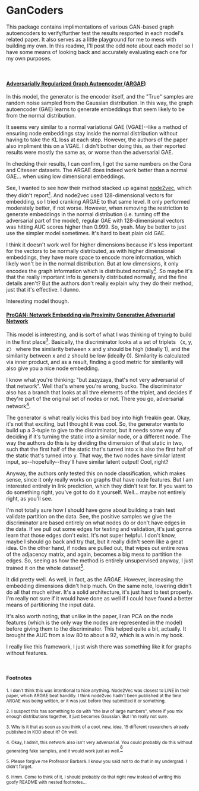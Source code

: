 # GanCoders
This package contains implimentations of various GAN-based graph autoencoders to verify/further test the results resported in each model's related paper. It also serves as a little playground for me to mess with building my own. In this readme, I'll post the odd note about each model so I have some means of looking back and accurately evaluating each one for my own purposes. 

<br/>

#### [Adversarially Regularized Graph Autoencoder (ARGAE)](https://www.ijcai.org/Proceedings/2018/0362.pdf)
In this model, the generator is the encoder itself, and the "True" samples are random noise sampled from the Gaussian distribution. In this way, the graph autoencoder (GAE) learns to generate embeddings that seem likely to be from the normal distribution. 

It seems very similar to a normal variational GAE (VGAE)--like a method of ensuring node embeddings stay inside the normal distribution without having to take the KL loss at each step. However, the authors of the paper also impliment this on a VGAE. I didn't bother doing this, as their reported results were mostly the same as, or worse than the adversarial GAE. 

In checking their results, I can confirm, I got the same numbers on the Cora and Citeseer datasets. The ARGAE does indeed work better than a normal GAE... when using low dimensional embeddings. 

See, I wanted to see how their method stacked up against [node2vec](https://dl.acm.org/doi/pdf/10.1145/2939672.2939754), which they didn't report[<sup>1</sup>](#fn1). And node2vec used 128-dimensional vectors for embedding, so I tried cranking ARGAE to that same level. It only performed moderately better, if not worse. However, when removing the restriction to generate embeddings in the normal distribution (i.e. turning off the adversarial part of the model), regular GAE with 128-dimensional vectors was hitting AUC scores higher than 0.999. So, yeah. May be better to just use the simpler model sometimes. It's hard to beat plain old GAE. 

I think it doesn't work well for higher dimensions because it's less important for the vectors to be normally distributed, as with higher dimensional embeddings, they have more space to encode more information, which likely won't be in the normal distribution. But at low dimensions, it only encodes the graph information which is distributed normally[<sup>2</sup>](#fn2). So maybe it's that the really important info is generally distributed normally, and the fine details aren't? But the authors don't really explain why they do their method, just that it's effective. I dunno. 

Interesting model though. 

#### [ProGAN: Network Embedding via Proximity Generative Adversarial Network](https://dl.acm.org/doi/pdf/10.1145/3292500.3330866)
This model is interesting, and is sort of what I was thinking of trying to build in the first place[<sup>3</sup>](#fn3). Basically, the discriminator looks at a set of triplets &#12296;x, y, z&#12297; where the similarity between x and y should be high (ideally 1), and the similarity between x and z should be low (ideally 0). Similarity is calculated via inner product, and as a result, finding a good metric for similarity will also give you a nice node embedding. 

I know what you're thinking: "but zazyzaya, that's not very adversarial of that network". Well that's where you're wrong, bucko. The discriminator also has a branch that looks at all thre elements of the triplet, and decides if they're part of the original set of nodes or not. There you go, adversarial network[<sup>4</sup>](#fn4). 

The generator is what really kicks this bad boy into high freakin gear. Okay, it's not that exciting, but I thought it was cool. So, the generator wants to build up a 3-tuple to give to the discriminator, but it needs some way of deciding if it's turning the static into a similar node, or a different node. The way the authors do this is by dividing the dimension of that static in two, such that the first half of the static that's turned into x is also the first half of the static that's turned into y. That way, the two nodes have similar latent input, so--hopefully--they'll have similar latent output! Cool, right? 

Anyway, the authors only tested this on node classification, which makes sense, since it only really works on graphs that have node features. But I am interested entirely in link prediction, which they didn't test for. If you want to do something right, you've got to do it yourself. Well... maybe not entirely right, as you'll see. 

I'm not totally sure how I should have gone about building a train test validate partition on the data. See, the positive samples we give the discriminator are based entirely on what nodes do or don't have edges in the data. If we pull out some edges for testing and validation, it's just gonna learn that those edges don't exist. It's not super helpful. I don't know, maybe I should go back and try that, but it really didn't seem like a great idea. On the other hand, if nodes are pulled out, that wipes out entire rows of the adjacency matrix, and again, becomes a big mess to partition the edges. So, seeing as how the method is entirely unsupervised anyway, I just trained it on the whole dataset[<sup>5</sup>](#fn5). 

It did pretty well. As well, in fact, as the ARGAE. However, increasing the embedding dimensions didn't help much. On the same note, lowering didn't do all that much either. It's a solid architecture, it's just hard to test properly. I'm really not sure if it would have done as well if I could have found a better means of partitioning the input data. 

It's also worth noting, that unlike in the paper, I ran PCA on the node features (which is the only way the nodes are represented in the model) before giving them to the discriminator. This helped quite a bit, actually. It brought the AUC from a low 80 to about a 92, which is a win in my book. 

I really like this framework, I just wish there was something like it for graphs without features. 

<br/>

#### Footnotes

<a name=fn1></a><sub>1. I don't think this was intentional to hide anything. Node2Vec was closest to LINE in their paper, which ARGAE beat handilly. I think node2vec hadn't been published at the time ARGAE was being written, or it was just before they submitted it or something.</sub>

<a name=fn2></a><sub>2. I suspect this has something to do with "the law of large numbers", where if you mix enough distributions together, it just becomes Gaussian. But I'm really not sure.</sub>

<a name=fn3></a><sub>3. Why is it that as soon as you think of a cool, new, idea, 15 different researchers already published in KDD about it? Oh well.</sub>

<a name=fn4></a><sub>4. Okay, I admit, this network also isn't very adversarial. You could probably do this without generating fake samples, and it would work just as well.</sub>[<sup>6</sup>](#fn6)

<a name=fn5></a><sub>5. Please forgive me Professor Barbar&#225;. I know you said not to do that in my undergrad. I didn't forget. 

<a name=fn6></a><sub>6. Hmm. Come to think of it, I should probably do that right now instead of writing this goofy README with nested footnotes...</sub>